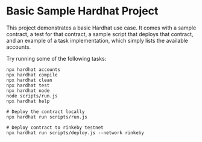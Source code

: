 # Basic Sample Hardhat Project

This project demonstrates a basic Hardhat use case. It comes with a sample contract, a test for that contract, a sample script that deploys that contract, and an example of a task implementation, which simply lists the available accounts.

Try running some of the following tasks:

```shell
npx hardhat accounts
npx hardhat compile
npx hardhat clean
npx hardhat test
npx hardhat node
node scripts/run.js
npx hardhat help
```

```shell
# Deploy the contract locally
npx hardhat run scripts/run.js

# Deploy contract to rinkeby testnet
npx hardhat run scripts/deploy.js --network rinkeby
```

